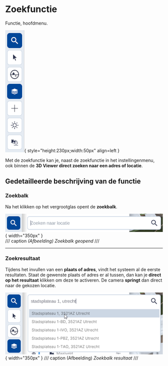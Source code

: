 # Zoekfunctie

Functie, hoofdmenu.

![Building Blocks](../handleiding/imgs/zoeken.menu.main.png){ style="height:230px;width:50px"  align=left }
<br>

Met de zoekfunctie kan je, naast de zoekfunctie in het instellingenmenu, ook binnen de **3D Viewer direct zoeken naar een adres of locatie**.
<br>


## Gedetailleerde beschrijving van de functie

### Zoekbalk

Na het klikken op het vergrootglas opent de **zoekbalk**.

![Building Blocks](../handleiding/imgs/zoeken.balk.menu.main.png){ width="350px" }  
/// caption
_(Afbeelding) Zoekbalk geopend_
///

---

### Zoekresultaat

Tijdens het invullen van een **plaats of adres**, vindt het systeem al de eerste resultaten. Staat de gewenste plaats of adres er al tussen, dan kan je **direct op het resultaat** klikken om deze te activeren. De camera **springt** dan direct naar de gekozen locatie. 

![Building Blocks](../handleiding/imgs/zoeken.resultaat.menu.main.png){ width="350px" }
/// caption
(Afbeelding) _Zoekbalk resultaat_
///

